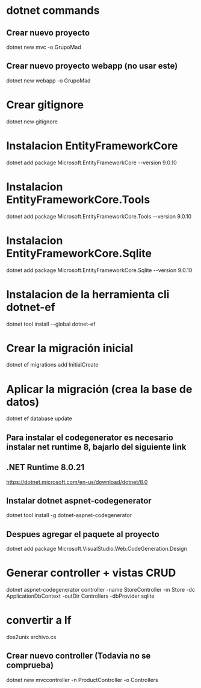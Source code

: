 # dotnet commands

## Crear nuevo proyecto
dotnet new mvc -o GrupoMad

## Crear nuevo proyecto webapp (no usar este)
dotnet new webapp -o GrupoMad

# Crear gitignore
dotnet new gitignore

# Instalacion EntityFrameworkCore
dotnet add package Microsoft.EntityFrameworkCore --version 9.0.10

# Instalacion EntityFrameworkCore.Tools
dotnet add package Microsoft.EntityFrameworkCore.Tools --version 9.0.10

# Instalacion EntityFrameworkCore.Sqlite
dotnet add package Microsoft.EntityFrameworkCore.Sqlite --version 9.0.10

# Instalacion de la herramienta cli dotnet-ef
dotnet tool install --global dotnet-ef

# Crear la migración inicial
dotnet ef migrations add InitialCreate

# Aplicar la migración (crea la base de datos)
dotnet ef database update

## Para instalar el codegenerator es necesario instalar net runtime 8, bajarlo del siguiente link
## .NET Runtime 8.0.21
https://dotnet.microsoft.com/en-us/download/dotnet/8.0
## Instalar dotnet aspnet-codegenerator
dotnet tool install -g dotnet-aspnet-codegenerator
## Despues agregar el paquete al proyecto
dotnet add package Microsoft.VisualStudio.Web.CodeGeneration.Design

# Generar controller + vistas CRUD
dotnet aspnet-codegenerator controller -name StoreController -m Store -dc ApplicationDbContext -outDir Controllers -dbProvider sqlite

# convertir a lf
dos2unix archivo.cs

## Crear nuevo controller (Todavia no se comprueba)
dotnet new mvccontroller -n ProductController -o Controllers
